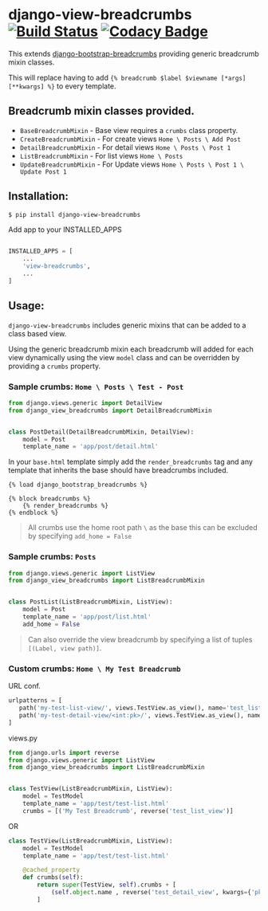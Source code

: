 # django-view-breadcrumbs [![Build Status](https://travis-ci.org/jackton1/django-view-breadcrumbs.svg?branch=master)](https://travis-ci.org/jackton1/django-view-breadcrumbs) [![Codacy Badge](https://api.codacy.com/project/badge/Grade/6b447e364bef4988bda95bd0965bb4bc)](https://www.codacy.com/app/jackton1/django-view-breadcrumbs?utm_source=github.com&amp;utm_medium=referral&amp;utm_content=jackton1/django-view-breadcrumbs&amp;utm_campaign=Badge_Grade)

This extends [django-bootstrap-breadcrumbs](http://django-bootstrap-breadcrumbs.readthedocs.io/en/latest/) providing generic breadcrumb mixin classes.

This will replace having to add ```{% breadcrumb $label $viewname [*args] [**kwargs] %}``` to every template.



Breadcrumb mixin classes provided.
----------------------------------

- `BaseBreadcrumbMixin`    - Base view requires a `crumbs` class property.
- `CreateBreadcrumbMixin`  - For create views `Home \ Posts \ Add Post`
- `DetailBreadcrumbMixin`  - For detail views `Home \ Posts \ Post 1`
- `ListBreadcrumbMixin`    - For list views `Home \ Posts`
- `UpdateBreadcrumbMixin`  - For Update views `Home \ Posts \ Post 1 \ Update Post 1`


## Installation:

```bash
$ pip install django-view-breadcrumbs

```

Add app to your INSTALLED_APPS

```python

INSTALLED_APPS = [
    ...
    'view-breadcrumbs',
    ...
]
```

## Usage:
`django-view-breadcrumbs` includes generic mixins that can be added to a class based view.

Using the generic breadcrumb mixin each breadcrumb will added for each view dynamically
using the view `model` class and can be overridden by providing a `crumbs` property.


### Sample crumbs:  `Home \ Posts \ Test - Post`

```python
from django.views.generic import DetailView
from django_view_breadcrumbs import DetailBreadcrumbMixin


class PostDetail(DetailBreadcrumbMixin, DetailView):
    model = Post
    template_name = 'app/post/detail.html'
```


In your `base.html` template simply add the ``render_breadcrumbs`` tag and any template that inherits the base should have breadcrumbs included.

```jinja2
{% load django_bootstrap_breadcrumbs %}

{% block breadcrumbs %}
    {% render_breadcrumbs %}
{% endblock %}
```


> All crumbs use the home root path `\` as the base this can be excluded by specifying `add_home = False`

### Sample crumbs: `Posts`

```python
from django.views.generic import ListView
from django_view_breadcrumbs import ListBreadcrumbMixin


class PostList(ListBreadcrumbMixin, ListView):
    model = Post
    template_name = 'app/post/list.html'
    add_home = False
```


> Can also override the view breadcrumb by specifying a list of tuples `[(Label, view path)]`.

### Custom crumbs: `Home \ My Test Breadcrumb`

URL conf.
```python
urlpatterns = [
   path('my-test-list-view/', views.TestView.as_view(), name='test_list_view'),
   path('my-test-detail-view/<int:pk>/', views.TestView.as_view(), name='test_detail_view'),
]
```

views.py

```python
from django.urls import reverse
from django.views.generic import ListView
from django_view_breadcrumbs import ListBreadcrumbMixin


class TestView(ListBreadcrumbMixin, ListView):
    model = TestModel
    template_name = 'app/test/test-list.html'
    crumbs = [('My Test Breadcrumb', reverse('test_list_view')]
```

OR

```python
class TestView(ListBreadcrumbMixin, ListView):
    model = TestModel
    template_name = 'app/test/test-list.html'

    @cached_property
    def crumbs(self):
        return super(TestView, self).crumbs + [
            (self.object.name , reverse('test_detail_view', kwargs={'pk': self.object.pk})
        ]

```

